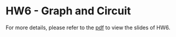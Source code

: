 # HW6 - Graph and Circuit

For more details, please refer to the [pdf](https://github.com/kkeen699/NTU-DSnP2017/blob/master/hw6/Homework_6.pdf) to view the slides of HW6.